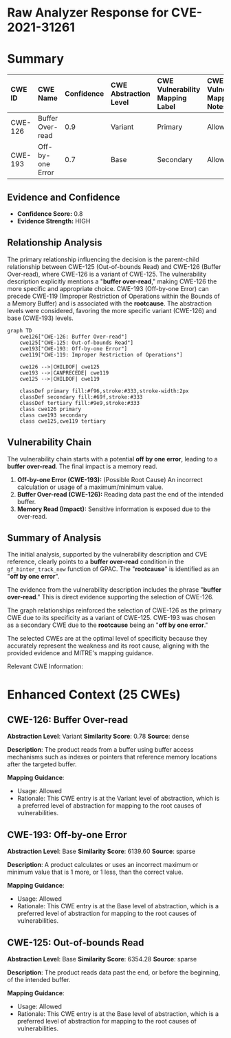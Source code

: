 # Raw Analyzer Response for CVE-2021-31261

# Summary
| CWE ID  | CWE Name                                                     | Confidence | CWE Abstraction Level | CWE Vulnerability Mapping Label | CWE-Vulnerability Mapping Notes |
| :-------- | :----------------------------------------------------------- | :---------- | :----------------------- | :------------------------------ | :------------------------------ |
| CWE-126   | Buffer Over-read                                             | 0.9        | Variant                 | Primary                         | Allowed                       |
| CWE-193   | Off-by-one Error                                             | 0.7         | Base                 | Secondary                        | Allowed                       |

## Evidence and Confidence

*   **Confidence Score:** 0.8
*   **Evidence Strength:** HIGH

## Relationship Analysis
The primary relationship influencing the decision is the parent-child relationship between CWE-125 (Out-of-bounds Read) and CWE-126 (Buffer Over-read), where CWE-126 is a variant of CWE-125. The vulnerability description explicitly mentions a "**buffer over-read**," making CWE-126 the more specific and appropriate choice. CWE-193 (Off-by-one Error) can precede CWE-119 (Improper Restriction of Operations within the Bounds of a Memory Buffer) and is associated with the **rootcause**. The abstraction levels were considered, favoring the more specific variant (CWE-126) and base (CWE-193) levels.

```mermaid
graph TD
    cwe126["CWE-126: Buffer Over-read"]
    cwe125["CWE-125: Out-of-bounds Read"]
    cwe193["CWE-193: Off-by-one Error"]
    cwe119["CWE-119: Improper Restriction of Operations"]
    
    cwe126 -->|CHILDOF| cwe125
    cwe193 -->|CANPRECEDE| cwe119
    cwe125 -->|CHILDOF| cwe119

    classDef primary fill:#f96,stroke:#333,stroke-width:2px
    classDef secondary fill:#69f,stroke:#333
    classDef tertiary fill:#9e9,stroke:#333
    class cwe126 primary
    class cwe193 secondary
    class cwe125,cwe119 tertiary
```

## Vulnerability Chain
The vulnerability chain starts with a potential **off by one error**, leading to a **buffer over-read**. The final impact is a memory read.
1.  **Off-by-one Error (CWE-193):** (Possible Root Cause) An incorrect calculation or usage of a maximum/minimum value.
2.  **Buffer Over-read (CWE-126):** Reading data past the end of the intended buffer.
3.  **Memory Read (Impact):** Sensitive information is exposed due to the over-read.

## Summary of Analysis
The initial analysis, supported by the vulnerability description and CVE reference, clearly points to a **buffer over-read** condition in the `gf_hinter_track_new` function of GPAC. The "**rootcause**" is identified as an "**off by one error**".

The evidence from the vulnerability description includes the phrase "**buffer over-read**." This is direct evidence supporting the selection of CWE-126.

The graph relationships reinforced the selection of CWE-126 as the primary CWE due to its specificity as a variant of CWE-125. CWE-193 was chosen as a secondary CWE due to the **rootcause** being an "**off by one error**."

The selected CWEs are at the optimal level of specificity because they accurately represent the weakness and its root cause, aligning with the provided evidence and MITRE's mapping guidance.

Relevant CWE Information:

# Enhanced Context (25 CWEs)

## CWE-126: Buffer Over-read
**Abstraction Level**: Variant
**Similarity Score**: 0.78
**Source**: dense

**Description**:
The product reads from a buffer using buffer access mechanisms such as indexes or pointers that reference memory locations after the targeted buffer.

**Mapping Guidance**:
- Usage: Allowed
- Rationale: This CWE entry is at the Variant level of abstraction, which is a preferred level of abstraction for mapping to the root causes of vulnerabilities.

## CWE-193: Off-by-one Error
**Abstraction Level**: Base
**Similarity Score**: 6139.60
**Source**: sparse

**Description**:
A product calculates or uses an incorrect maximum or minimum value that is 1 more, or 1 less, than the correct value.

**Mapping Guidance**:
- Usage: Allowed
- Rationale: This CWE entry is at the Base level of abstraction, which is a preferred level of abstraction for mapping to the root causes of vulnerabilities.

## CWE-125: Out-of-bounds Read
**Abstraction Level**: Base
**Similarity Score**: 6354.28
**Source**: sparse

**Description**:
The product reads data past the end, or before the beginning, of the intended buffer.

**Mapping Guidance**:
- Usage: Allowed
- Rationale: This CWE entry is at the Base level of abstraction, which is a preferred level of abstraction for mapping to the root causes of vulnerabilities.